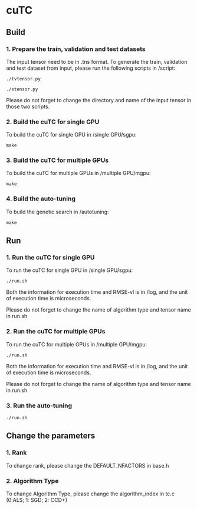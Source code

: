 # cuTC

## Build

### 1. Prepare the train, validation and test datasets

The input tensor need to be in .tns format. To generate the train, validation and test dataset from input, please run the following scripts in /script:

`./tvtensor.py`

`./stensor.py`

Please do not forget to change the directory and name of the input tensor in those two scripts.

### 2. Build the cuTC for single GPU

To build the cuTC for single GPU in /single GPU/sgpu:

`make`

### 3. Build the cuTC for multiple GPUs

To build the cuTC for multiple GPUs in /multiple GPU/mgpu:

`make`

### 4. Build the auto-tuning

To build the genetic search in /autotuning:

`make`

## Run

### 1. Run the cuTC for single GPU

To run the cuTC for single GPU in /single GPU/sgpu:

`./run.sh`

Both the information for execution time and RMSE-vl is in /log, and the unit of execution time is microseconds.

Please do not forget to change the name of algorithm type and tensor name in run.sh

### 2. Run the cuTC for multiple GPUs

To run the cuTC for multiple GPUs in /multiple GPU/mgpu:

`./run.sh`

Both the information for execution time and RMSE-vl is in /log, and the unit of execution time is microseconds.

Please do not forget to change the name of algorithm type and tensor name in run.sh

### 3. Run the auto-tuning

`./run.sh`

## Change the parameters

### 1. Rank

To change rank, please change the DEFAULT_NFACTORS in base.h

### 2. Algorithm Type

To change Algorithm Type, please change the algorithm_index in tc.c (0:ALS; 1: SGD; 2: CCD+)
